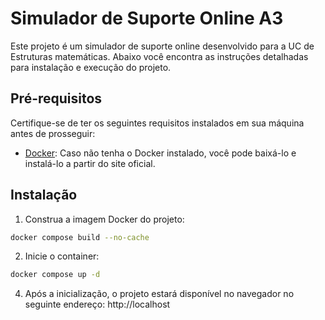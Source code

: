 # Simulador de Suporte Online A3

Este projeto é um simulador de suporte online desenvolvido para a UC de Estruturas matemáticas. Abaixo você encontra as instruções detalhadas para instalação e execução do projeto.

## Pré-requisitos

Certifique-se de ter os seguintes requisitos instalados em sua máquina antes de prosseguir:

- [Docker](https://www.docker.com/): Caso não tenha o Docker instalado, você pode baixá-lo e instalá-lo a partir do site oficial.

## Instalação

1. Construa a imagem Docker do projeto:

```bash
docker compose build --no-cache
```

2. Inicie o container:
```bash
docker compose up -d
```

4. Após a inicialização, o projeto estará disponível no navegador no seguinte endereço: http://localhost


